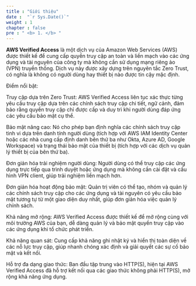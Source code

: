 ```yaml
---
title : "Giới thiệu"
date :  "`r Sys.Date()`" 
weight : 1 
chapter : false
pre : " <b> 1. </b> "
---
```

**AWS Verified Access** là một dịch vụ của Amazon Web Services (AWS) được thiết kế để cung cấp quyền truy cập an toàn và liền mạch vào các ứng dụng và tài nguyên của công ty mà không cần sử dụng mạng riêng ảo (VPN) truyền thống. Dịch vụ này được xây dựng trên nguyên tắc Zero Trust, có nghĩa là không có người dùng hay thiết bị nào được tin cậy mặc định.

Điểm nổi bật:

Truy cập dựa trên Zero Trust: AWS Verified Access liên tục xác thực từng yêu cầu truy cập dựa trên các chính sách truy cập chi tiết, ngữ cảnh, đảm bảo rằng quyền truy cập chỉ được cấp và duy trì khi người dùng đáp ứng các yêu cầu bảo mật cụ thể.

Bảo mật nâng cao: Nó cho phép bạn định nghĩa các chính sách truy cập tinh vi dựa trên danh tính người dùng (tích hợp với AWS IAM Identity Center hoặc các nhà cung cấp định danh bên thứ ba như Okta, Azure AD, Google Workspace) và trạng thái bảo mật của thiết bị (tích hợp với các dịch vụ quản lý thiết bị của bên thứ ba).

Đơn giản hóa trải nghiệm người dùng: Người dùng có thể truy cập các ứng dụng trực tiếp qua trình duyệt hoặc ứng dụng mà không cần cài đặt và cấu hình VPN client, giúp trải nghiệm liền mạch hơn.

Đơn giản hóa hoạt động bảo mật: Quản trị viên có thể tạo, nhóm và quản lý các chính sách truy cập cho các ứng dụng và tài nguyên có yêu cầu bảo mật tương tự từ một giao diện duy nhất, giúp đơn giản hóa việc quản lý chính sách.

Khả năng mở rộng: AWS Verified Access được thiết kế để mở rộng cùng với môi trường AWS của bạn, dễ dàng quản lý và bảo mật quyền truy cập vào các ứng dụng khi tổ chức phát triển.

Khả năng quan sát: Cung cấp khả năng ghi nhật ký và hiển thị toàn diện về các nỗ lực truy cập, giúp nhanh chóng xác định và giải quyết các sự cố bảo mật và kết nối.

Hỗ trợ đa dạng giao thức: Ban đầu tập trung vào HTTP(S), hiện tại AWS Verified Access đã hỗ trợ kết nối qua các giao thức không phải HTTP(S), mở rộng khả năng ứng dụng.

